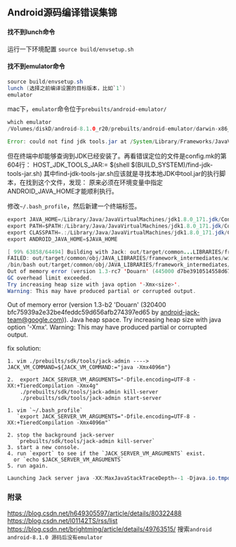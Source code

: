## Android源码编译错误集锦

#### 找不到lunch命令

运行一下环境配置 `source build/envsetup.sh`

#### 找不到emulator命令

```java
source build/envsetup.sh
lunch (选择之前编译设置的目标版本，比如`1`)
emulator
```

mac下，`emulator`命令位于`prebuilts/android-emulator/`

```java
which emulator
/Volumes/diskD/android-8.1.0_r20/prebuilts/android-emulator/darwin-x86_64/emulator
```


```java
Error: could not find jdk tools.jar at /System/Library/Frameworks/JavaVM.framework/Versions/Current/Commands/../lib/tools.jar, please check if your JDK was installed correctly. Stop.
```


但在终端中却能够查询到JDK已经安装了。再看错误定位的文件是config.mk的第604行：
HOST_JDK_TOOLS_JAR:= $(shell $(BUILD_SYSTEM)/find-jdk-tools-jar.sh)
其中find-jdk-tools-jar.sh应该就是寻找本地JDK中tool.jar的执行脚本，在找到这个文件，发现：
原来必须在环境变量中指定ANDROID_JAVA_HOME才能顺利执行。

修改`~/.bash_profile`，然后新建一个终端标签。

```java
export JAVA_HOME=/Library/Java/JavaVirtualMachines/jdk1.8.0_171.jdk/Contents/Home/
export PATH=$PATH:/Library/Java/JavaVirtualMachines/jdk1.8.0_171.jdk/Contents/Home/bin/
export CLASSPATH=.:/Library/Java/JavaVirtualMachines/jdk1.8.0_171.jdk/Contents/jre/jdk/Contents/Home/lib/
export ANDROID_JAVA_HOME=$JAVA_HOME
```


```java
[ 99% 63858/64494] Building with Jack: out/target/common...LIBRARIES/framework_intermediates/with-local/classes.de
FAILED: out/target/common/obj/JAVA_LIBRARIES/framework_intermediates/with-local/classes.dex
/bin/bash out/target/common/obj/JAVA_LIBRARIES/framework_intermediates/with-local/classes.dex.rsp
Out of memory error (version 1.3-rc7 'Douarn' (445000 d7be3910514558d6715ce455ce0861ae2f56925a by android-jack-team@google.com)).
GC overhead limit exceeded.
Try increasing heap size with java option '-Xmx<size>'.
Warning: This may have produced partial or corrupted output.
```

Out of memory error (version 1.3-b2 'Douarn' (320400 bfc75939a2e32be4feddc59d656afb274397ed65 by android-jack-team@google.com)).
    Java heap space.
    Try increasing heap size with java option '-Xmx<size>'.
    Warning: This may have produced partial or corrupted output.


fix solution:

    1. vim ./prebuilts/sdk/tools/jack-admin ---->  JACK_VM_COMMAND=${JACK_VM_COMMAND:="java -Xmx4096m"}

    2.  export JACK_SERVER_VM_ARGUMENTS="-Dfile.encoding=UTF-8 -XX:+TieredCompilation -Xmx4g"
        ./prebuilts/sdk/tools/jack-admin kill-server
        ./prebuilts/sdk/tools/jack-admin start-server

    1. vim `~/.bash_profile`
       `export JACK_SERVER_VM_ARGUMENTS="-Dfile.encoding=UTF-8 -XX:+TieredCompilation -Xmx4096m"`

    2. stop the background jack-server
       `prebuilts/sdk/tools/jack-admin kill-server`
    3. start a new console.
    4. run `export` to see if the `JACK_SERVER_VM_ARGUMENTS` exist.
      or `echo $JACK_SERVER_VM_ARGUMENTS`
    5. run again.


```java
Launching Jack server java -XX:MaxJavaStackTraceDepth=-1 -Djava.io.tmpdir=/var/folders/z8/m7mfvs452dv23md7nq7gz7jw0000gp/T/ -Dfile.encoding=UTF-8 -XX:+TieredCompilation -cp /Users/jokin/.jack-server/launcher.jar com.android.jack.launcher.ServerLauncher
```


### 附录

<https://blog.csdn.net/h649305597/article/details/80322488>
<https://blog.csdn.net/l01142TS/rss/list>
<https://blog.csdn.net/brightming/article/details/49763515/>
搜索`android android-8.1.0 源码后没有emulator`
